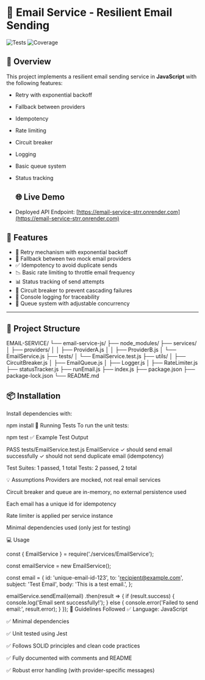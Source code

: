 # 📧 Email Service - Resilient Email Sending

![Tests](https://img.shields.io/badge/tests-passing-brightgreen)
![Coverage](https://img.shields.io/badge/coverage-100%25-blue)


## 📝 Overview

This project implements a resilient email sending service in **JavaScript** with the following features:

- Retry with exponential backoff  
- Fallback between providers  
- Idempotency  
- Rate limiting  
- Circuit breaker  
- Logging  
- Basic queue system  
- Status tracking

  ## 🌐 Live Demo

- Deployed API Endpoint: [https://email-service-strr.onrender.com](https://email-service-strr.onrender.com)
  

## 🚀 Features

- 🔁 Retry mechanism with exponential backoff  
- 🔄 Fallback between two mock email providers  
- ✅ Idempotency to avoid duplicate sends  
- 📉 Basic rate limiting to throttle email frequency  
- 📊 Status tracking of send attempts  
- 🧯 Circuit breaker to prevent cascading failures  
- 🧾 Console logging for traceability  
- 🧵 Queue system with adjustable concurrency  

---

## 📁 Project Structure

EMAIL-SERVICE/
└── email-service-js/
├── node_modules/
├── services/
│ ├── providers/
│ │ ├── ProviderA.js
│ │ ├── ProviderB.js
│ └── EmailService.js
├── tests/
│ └── EmailService.test.js
├── utils/
│ ├── CircuitBreaker.js
│ ├── EmailQueue.js
│ ├── Logger.js
│ ├── RateLimiter.js
├── statusTracker.js
├── runEmail.js
├── index.js
├── package.json
├── package-lock.json
└── README.md

## 📦 Installation

Install dependencies with:


npm install
🧪 Running Tests
To run the unit tests:


npm test
✅ Example Test Output

PASS  tests/EmailService.test.js
  EmailService
    ✓ should send email successfully
    ✓ should not send duplicate email (idempotency)

Test Suites: 1 passed, 1 total
Tests:       2 passed, 2 total

💡 Assumptions
Providers are mocked, not real email services

Circuit breaker and queue are in-memory, no external persistence used

Each email has a unique id for idempotency

Rate limiter is applied per service instance

Minimal dependencies used (only jest for testing)

💻 Usage

const { EmailService } = require('./services/EmailService');

const emailService = new EmailService();

const email = {
  id: 'unique-email-id-123',
  to: 'recipient@example.com',
  subject: 'Test Email',
  body: 'This is a test email.',
};

emailService.sendEmail(email)
  .then(result => {
    if (result.success) {
      console.log('Email sent successfully!');
    } else {
      console.error('Failed to send email:', result.error);
    }
  });
🧰 Guidelines Followed
✅ Language: JavaScript

✅ Minimal dependencies

✅ Unit tested using Jest

✅ Follows SOLID principles and clean code practices

✅ Fully documented with comments and README

✅ Robust error handling (with provider-specific messages)
